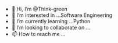 - 👋 Hi, I’m @Think-green
- 👀 I’m interested in ...Software Engineering
- 🌱 I’m currently learning ...Python
- 💞️ I’m looking to collaborate on ...
- 📫 How to reach me ...

<!---
Think-green/Think-green is a ✨ special ✨ repository because its `README.md` (this file) appears on your GitHub profile.
You can click the Preview link to take a look at your changes.
--->
